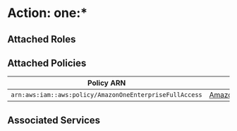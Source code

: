 # Action: one:*

## Attached Roles

## Attached Policies

| Policy ARN | Policy Name |
|------------|-------------|
| `arn:aws:iam::aws:policy/AmazonOneEnterpriseFullAccess` | [AmazonOneEnterpriseFullAccess](../policies.md#amazononeenterprisefullaccess) |

## Associated Services

